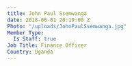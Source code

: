 ```yaml
---
title: John Paul Ssemwanga
date: 2018-06-01 20:19:00 Z
Photo: "/uploads/JohnPaulSsemwanga.jpg"
Member Type:
  Is Staff: true
Job Title: Finance Officer
Country: Uganda
---
```


